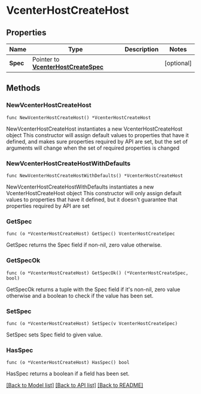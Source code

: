 # VcenterHostCreateHost

## Properties

Name | Type | Description | Notes
------------ | ------------- | ------------- | -------------
**Spec** | Pointer to [**VcenterHostCreateSpec**](VcenterHostCreateSpec.md) |  | [optional] 

## Methods

### NewVcenterHostCreateHost

`func NewVcenterHostCreateHost() *VcenterHostCreateHost`

NewVcenterHostCreateHost instantiates a new VcenterHostCreateHost object
This constructor will assign default values to properties that have it defined,
and makes sure properties required by API are set, but the set of arguments
will change when the set of required properties is changed

### NewVcenterHostCreateHostWithDefaults

`func NewVcenterHostCreateHostWithDefaults() *VcenterHostCreateHost`

NewVcenterHostCreateHostWithDefaults instantiates a new VcenterHostCreateHost object
This constructor will only assign default values to properties that have it defined,
but it doesn't guarantee that properties required by API are set

### GetSpec

`func (o *VcenterHostCreateHost) GetSpec() VcenterHostCreateSpec`

GetSpec returns the Spec field if non-nil, zero value otherwise.

### GetSpecOk

`func (o *VcenterHostCreateHost) GetSpecOk() (*VcenterHostCreateSpec, bool)`

GetSpecOk returns a tuple with the Spec field if it's non-nil, zero value otherwise
and a boolean to check if the value has been set.

### SetSpec

`func (o *VcenterHostCreateHost) SetSpec(v VcenterHostCreateSpec)`

SetSpec sets Spec field to given value.

### HasSpec

`func (o *VcenterHostCreateHost) HasSpec() bool`

HasSpec returns a boolean if a field has been set.


[[Back to Model list]](../README.md#documentation-for-models) [[Back to API list]](../README.md#documentation-for-api-endpoints) [[Back to README]](../README.md)


